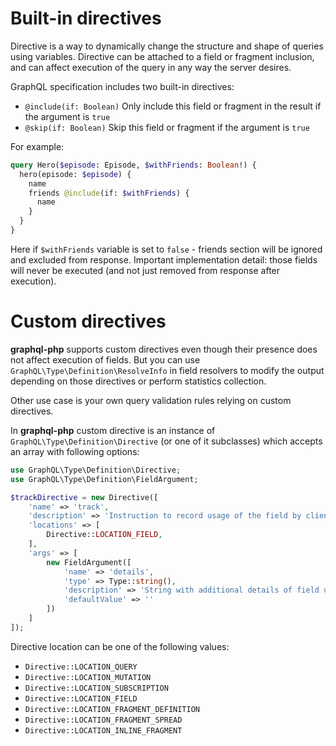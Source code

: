 # Built-in directives
Directive is a way to dynamically change the structure and shape of queries using variables.
Directive can be attached to a field or fragment inclusion, and can affect execution of the 
query in any way the server desires.

GraphQL specification includes two built-in directives:
 
* `@include(if: Boolean)` Only include this field or fragment in the result if the argument is `true` 
* `@skip(if: Boolean)` Skip this field or fragment if the argument is `true`

For example:
```graphql
query Hero($episode: Episode, $withFriends: Boolean!) {
  hero(episode: $episode) {
    name
    friends @include(if: $withFriends) {
      name
    }
  }
}
```
Here if `$withFriends` variable is set to `false` - friends section will be ignored and excluded 
from response. Important implementation detail: those fields will never be executed 
(and not just removed from response after execution).

# Custom directives
**graphql-php** supports custom directives even though their presence does not affect execution of fields.
But you can use `GraphQL\Type\Definition\ResolveInfo` in field resolvers to modify the output depending
on those directives or perform statistics collection.
 
Other use case is your own query validation rules relying on custom directives.

In **graphql-php** custom directive is an instance of `GraphQL\Type\Definition\Directive`
(or one of it subclasses) which accepts an array with following options:

```php
use GraphQL\Type\Definition\Directive;
use GraphQL\Type\Definition\FieldArgument;

$trackDirective = new Directive([
    'name' => 'track',
    'description' => 'Instruction to record usage of the field by client' 
    'locations' => [
        Directive::LOCATION_FIELD,
    ],
    'args' => [
        new FieldArgument([
            'name' => 'details',
            'type' => Type::string(),
            'description' => 'String with additional details of field usage scenario'
            'defaultValue' => ''
        ])
    ]
]);
```

Directive location can be one of the following values:

* `Directive::LOCATION_QUERY`
* `Directive::LOCATION_MUTATION`
* `Directive::LOCATION_SUBSCRIPTION`
* `Directive::LOCATION_FIELD`
* `Directive::LOCATION_FRAGMENT_DEFINITION`
* `Directive::LOCATION_FRAGMENT_SPREAD`
* `Directive::LOCATION_INLINE_FRAGMENT`
